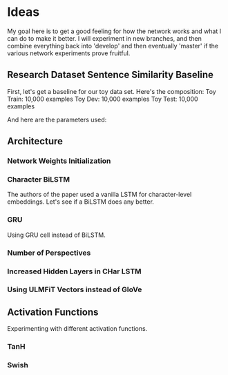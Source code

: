 # Ideas
My goal here is to get a good feeling for how the network works and what I can do to make it better. I will experiment in new branches, and then combine everything back into 'develop' and then eventually 'master' if the various network experiments prove fruitful.  

## Research Dataset Sentence Similarity Baseline
First, let's get a baseline for our toy data set. Here's the composition:
Toy Train: 10,000 examples
Toy Dev: 10,000 examples
Toy Test: 10,000 examples

And here are the parameters used:

## Architecture

### Network Weights Initialization

### Character BiLSTM
The authors of the paper used a vanilla LSTM for character-level embeddings. Let's see if a BiLSTM does any better. 

### GRU
Using GRU cell instead of BiLSTM.

### Number of Perspectives

### Increased Hidden Layers in CHar LSTM

### Using ULMFiT Vectors instead of GloVe

## Activation Functions
Experimenting with different activation functions. 

### TanH

### Swish

